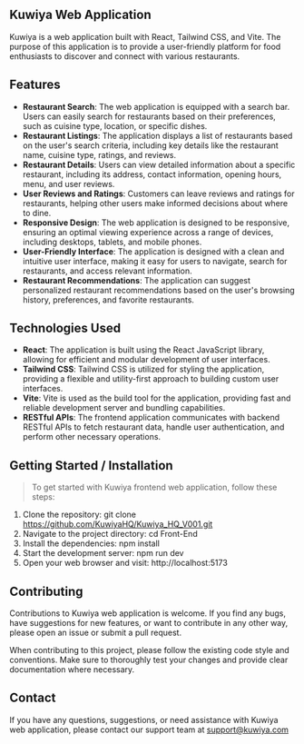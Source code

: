 ## Kuwiya Web Application
Kuwiya is a web application built with React, Tailwind CSS, and Vite. The purpose of this application is to provide a user-friendly platform for food enthusiasts to discover and connect with various restaurants.

## Features
* **Restaurant Search**: The web application is equipped with a search bar. Users can easily search for restaurants based on their preferences, such as cuisine type, location, or specific dishes.
* **Restaurant Listings**:  The application displays a list of restaurants based on the user's search criteria, including key details like the restaurant name, cuisine type, ratings, and reviews.
* **Restaurant Details**: Users can view detailed information about a specific restaurant, including its address, contact information, opening hours, menu, and user reviews.
* **User Reviews and Ratings**: Customers can leave reviews and ratings for restaurants, helping other users make informed decisions about where to dine.
* **Responsive Design**: The web application is designed to be responsive, ensuring an optimal viewing experience across a range of devices, including desktops, tablets, and mobile phones.
* **User-Friendly Interface**: The application is designed with a clean and intuitive user interface, making it easy for users to navigate, search for restaurants, and access relevant information.
* **Restaurant Recommendations**: The application can suggest personalized restaurant recommendations based on the user's browsing history, preferences, and favorite restaurants.


## Technologies Used
* **React**: The application is built using the React JavaScript library, allowing for efficient and modular development of user interfaces.
* **Tailwind CSS**: Tailwind CSS is utilized for styling the application, providing a flexible and utility-first approach to building custom user interfaces.
* **Vite**: Vite is used as the build tool for the application, providing fast and reliable development server and bundling capabilities.
* **RESTful APIs**: The frontend application communicates with backend RESTful APIs to fetch restaurant data, handle user authentication, and perform other necessary operations.

## Getting Started / Installation
> To get started with Kuwiya frontend web application, follow these steps:
1. Clone the repository: git clone <https://github.com/KuwiyaHQ/Kuwiya_HQ_V001.git>
2. Navigate to the project directory: cd Front-End
3. Install the dependencies: npm install
4. Start the development server: npm run dev
5. Open your web browser and visit: http://localhost:5173

## Contributing
Contributions to Kuwiya web application is welcome. If you find any bugs, have suggestions for new features, or want to contribute in any other way, please open an issue or submit a pull request.

When contributing to this project, please follow the existing code style and conventions. Make sure to thoroughly test your changes and provide clear documentation where necessary.

## Contact
If you have any questions, suggestions, or need assistance with Kuwiya web application, please contact our support team at <support@kuwiya.com>
